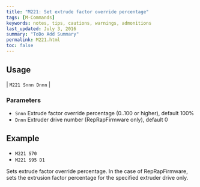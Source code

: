```yaml
---
title: "M221: Set extrude factor override percentage" 
tags: [M-Commands]
keywords: notes, tips, cautions, warnings, admonitions
last_updated: July 3, 2016
summary: "ToDo Add Summary"
permalink: M221.html
toc: false
---
```



## Usage ##

| `M221 Snnn Dnnn` | 

### Parameters ###

+ `Snnn` Extrude factor override percentage (0..100 or higher), default 100%
+ `Dnnn` Extruder drive number (RepRapFirmware only), default 0

## Example ##

+ `M221 S70`
+ `M221 S95 D1`

Sets extrude factor override percentage. In the case of RepRapFirmware, sets the extrusion factor percentage for the specified extruder drive only.
